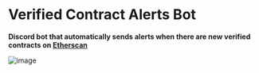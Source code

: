 # Verified Contract Alerts Bot

**Discord bot that automatically sends alerts when there are new verified contracts on [Etherscan](https://etherscan.io/)**

![image](https://user-images.githubusercontent.com/92004065/146756764-e1c2b279-a50d-444b-b3ce-9928a9db9e5c.png)

